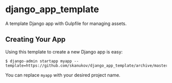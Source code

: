 # django_app_template
A template Django app with Gulpfile for managing assets.

## Creating Your App

Using this template to create a new Django app is easy:

    $ django-admin startapp myapp --template=https://github.com/skanukov/django_app_template/archive/master.zip

You can replace ``myapp`` with your desired project name.
